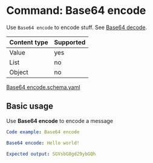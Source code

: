 # Command: Base64 encode

Use `Base64 encode` to encode stuff. See [Base64 decode](Base64%20decode.spec.md).

| Content type | Supported |
|--------------|-----------|
| Value        | yes       |
| List         | no        |
| Object       | no        |

[Base64 encode.schema.yaml](schema/Base64%20encode.schema.yaml)

## Basic usage

Use **Base64 encode** to encode a message

```yaml specscript
Code example: Base64 encode

Base64 encode: Hello world!

Expected output: SGVsbG8gd29ybGQh
```
